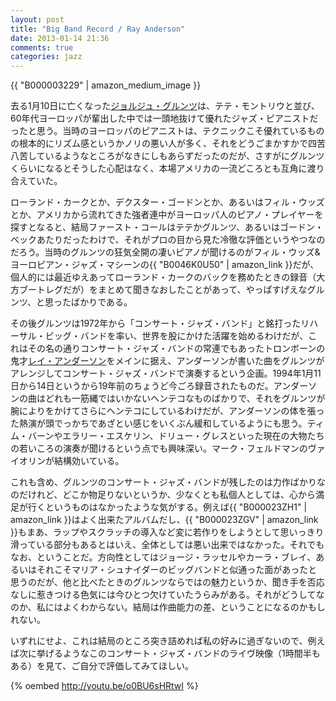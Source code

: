 ```yaml
---
layout: post
title: "Big Band Record / Ray Anderson"
date: 2013-01-14 21:36
comments: true
categories: jazz
---
```

{{ "B000003229" | amazon_medium_image }}

去る1月10日に亡くなった[ジョルジュ・グルンツ](http://en.wikipedia.org/wiki/George_Gruntz)は、テテ・モントリウと並び、60年代ヨーロッパが輩出した中では一頭地抜けて優れたジャズ・ピアニストだったと思う。当時のヨーロッパのピアニストは、テクニックこそ優れているものの根本的にリズム感というかノリの悪い人が多く、それをどうごまかすかで四苦八苦しているようなところがなきにしもあらずだったのだが、さすがにグルンツくらいになるとそうした心配はなく、本場アメリカの一流どころとも互角に渡り合えていた。

<!--more-->

ローランド・カークとか、デクスター・ゴードンとか、あるいはフィル・ウッズとか、アメリカから流れてきた強者連中がヨーロッパ人のピアノ・プレイヤーを探すとなると、結局ファースト・コールはテテかグルンツ、あるいはゴードン・ベックあたりだったわけで、それがプロの目から見た冷徹な評価というやつなのだろう。当時のグルンツの狂気全開の凄いピアノが聞けるのがフィル・ウッズ&amp;ヨーロピアン・ジャズ・マシーンの{{ "B0046K0U50" | amazon_link }}だが、個人的には最近ゆえあってローランド・カークのバックを務めたときの録音（大方ブートレグだが）をまとめて聞きなおしたことがあって、やっぱすげえなグルンツ、と思ったばかりである。

その後グルンツは1972年から「コンサート・ジャズ・バンド」と銘打ったリハーサル・ビッグ・バンドを率い、世界を股にかけた活躍を始めるわけだが、これはその名の通りコンサート・ジャズ・バンドの常連でもあったトロンボーンの鬼才[レイ・アンダーソン](http://en.wikipedia.org/wiki/Ray_Anderson_%28musician%29)をメインに据え、アンダーソンが書いた曲をグルンツがアレンジしてコンサート・ジャズ・バンドで演奏するという企画。1994年1月11日から14日というから19年前のちょうど今ごろ録音されたものだ。アンダーソンの曲はどれも一筋縄ではいかないヘンテコなものばかりで、それをグルンツが腕によりをかけてさらにヘンテコにしているわけだが、アンダーソンの体を張った熱演が頭でっかちであざとい感じをいくぶん緩和しているようにも思う。ティム・バーンやエラリー・エスケリン、ドリュー・グレスといった現在の大物たちの若いころの演奏が聞けるという点でも興味深い。マーク・フェルドマンのヴァイオリンが結構効いている。

これも含め、グルンツのコンサート・ジャズ・バンドが残したのは力作ばかりなのだけれど、どこか物足りないというか、少なくとも私個人としては、心から満足が行くというものはなかったような気がする。例えば{{ "B000023ZH1" | amazon_link }}はよく出来たアルバムだし、{{ "B000023ZGV" | amazon_link }}もまあ、ラップやスクラッチの導入など変に若作りをしようとして思いっきり滑っている部分もあるとはいえ、全体としては悪い出来ではなかった。それでもなお、ということだ。方向性としてはジョージ・ラッセルやカーラ・ブレイ、あるいはそれこそマリア・シュナイダーのビッグバンドと似通った面があったと思うのだが、他と比べたときのグルンツならではの魅力というか、聞き手を否応なしに惹きつける色気には今ひとつ欠けていたうらみがある。それがどうしてなのか、私にはよくわからない。結局は作曲能力の差、ということになるのかもしれない。

いずれにせよ、これは結局のところ突き詰めれば私の好みに過ぎないので、例えば次に挙げるようなこのコンサート・ジャズ・バンドのライヴ映像（1時間半もある）を見て、ご自分で評価してみてほしい。

{% oembed http://youtu.be/o0BU6sHRtwI %}


